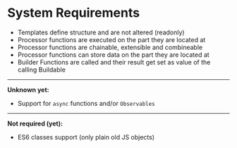 # System Requirements

- Templates define structure and are not altered (readonly)
- Processor functions are executed on the part they are located at
- Processor functions are chainable, extensible and combineable
- Processor functions can store data on the part they are located at
- Builder Functions are called and their result get set as value of the calling Buildable

---

**Unknown yet:**

- Support for `async` functions and/or `Observables`

---

**Not required (yet):**

- ES6 classes support (only plain old JS objects)
